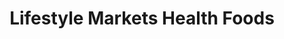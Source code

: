 ---
title: "Lifestyle Markets Health Foods"
url: /victoria/lifestyle-markets-health-foods/
shop: Supermarkt
---